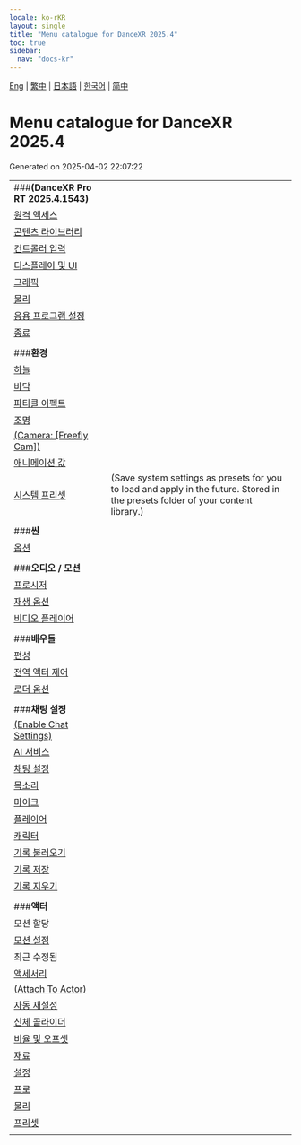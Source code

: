 ```yaml
---
locale: ko-rKR
layout: single
title: "Menu catalogue for DanceXR 2025.4"
toc: true
sidebar:
  nav: "docs-kr"
---
```


[Eng](/dancexr/menu/2025.4/menu) | [繁中](/tw/dancexr/menu/2025.4/menu) | [日本語](/jp/dancexr/menu/2025.4/menu) | [한국어](/kr/dancexr/menu/2025.4/menu) | [简中](/zh/dancexr/menu/2025.4/menu)

# Menu catalogue for DanceXR 2025.4

Generated on 2025-04-02 22:07:22

| | |
| :--- | :--- |
| ###**(DanceXR Pro RT 2025.4.1543)** |  |
| [원격 액세스](system/remote_access) |  | 
| [콘텐츠 라이브러리](system/library) |  | 
| [컨트롤러 입력](system/input_settings) |  | 
| [디스플레이 및 UI](system/screen) |  | 
| [그래픽](system/graphics) |  | 
| [물리](system/physics) |  | 
| [응용 프로그램 설정](system/application_settings) |  | 
| [종료](system/exit) |  | 
| | |
| ###**환경** |  |
| [하늘](scene/sky) |  | 
| [바닥](scene/ground) |  | 
| [파티클 이펙트](scene/particles) |  | 
| [조명](scene/lighting) |  | 
| [(Camera: [Freefly Cam])](scene/cameras) |  | 
| [애니메이션 값](scene/auto_updates) |  | 
| [시스템 프리셋](scene/system_presets) | (Save system settings as presets for you to load and apply in the future. Stored in the presets folder of your content library.) | 
| | |
| ###**씬** |  |
| [옵션](stage/scene) |  | 
| | |
| ###**오디오 / 모션** |  |
| [프로시저](motion/procedural) |  | 
| [재생 옵션](motion/motion_loader) |  | 
| [비디오 플레이어](motion/video_player) |  | 
| | |
| ###**배우들** |  |
| [편성](actors/formation) |  | 
| [전역 액터 제어](actors/global_actor_control) |  | 
| [로더 옵션](actors/loader_options) |  | 
| | |
| ###**채팅 설정** |  |
| [(Enable Chat Settings)](chat/enabled) |  | 
| [AI 서비스](chat/ai_service) |  | 
| [채팅 설정](chat/chat_settings) |  | 
| [목소리](chat/voice) |  | 
| [마이크](chat/microphone) |  | 
| [플레이어](chat/chat_player) |  | 
| [캐릭터](chat/characters) |  | 
| [기록 불러오기](chat/load_history) |  | 
| [기록 저장](chat/save_history) |  | 
| [기록 지우기](chat/clear_history) |  | 
| | |
| ###**액터** |  |
| 모션 할당 | |
| [모션 설정](actor/actor_motion) |  | 
| 최근 수정됨 | |
| [액세서리](actor/accessory) |  | 
| [(Attach To Actor)](actor/attach_to_actor) |  | 
| [자동 재설정](actor/auto_reset) |  | 
| [신체 콜라이더](actor/body_colliders) |  | 
| [비율 및 오프셋](actor/scale_&_offset) |  | 
| [재료](actor/materials) |  | 
| [설정](actor/all_settings) |  | 
| [프로](actor/pro_tools) |  | 
| [물리](actor/model_physics) |  | 
| [프리셋](actor/actor_presets) |  | 
| | |

